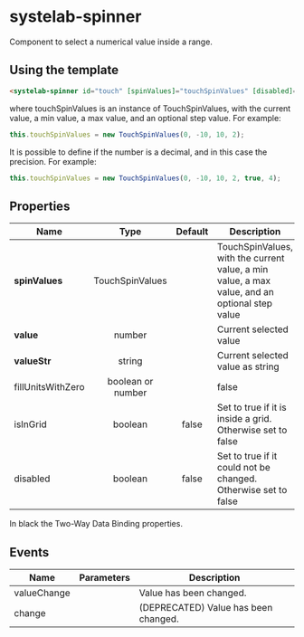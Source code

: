 # systelab-spinner

Component to select a numerical value inside a range.

## Using the template

```html
<systelab-spinner id="touch" [spinValues]="touchSpinValues" [disabled]="true"></systelab-spinner>
```
where touchSpinValues is an instance of TouchSpinValues, with the current value, a min value, a max value, and an optional step value. For example:

```javascript
this.touchSpinValues = new TouchSpinValues(0, -10, 10, 2);
```

It is possible to define if the number is a decimal, and in this case the precision. For example:

```javascript
this.touchSpinValues = new TouchSpinValues(0, -10, 10, 2, true, 4);
```

## Properties

| Name | Type | Default | Description |
| ---- |:----:|:-------:| ----------- |
| **spinValues** | TouchSpinValues | | TouchSpinValues, with the current value, a min value, a max value, and an optional step value |
| **value** | number | | Current selected value |
| **valueStr** | string | | Current selected value as string |
| fillUnitsWithZero | boolean or number |  | false | If true add a 0 in front of the value, if number add the number of 0 in front the value |
| isInGrid | boolean | false | Set to true if it is inside a grid. Otherwise set to false |
| disabled | boolean | false | Set to true if it could not be changed. Otherwise set to false |

In black the Two-Way Data Binding properties.

## Events

| Name | Parameters | Description |
| ---- |:----------:| ------------|
| valueChange || Value has been changed.|
| change || (DEPRECATED) Value has been changed.|
